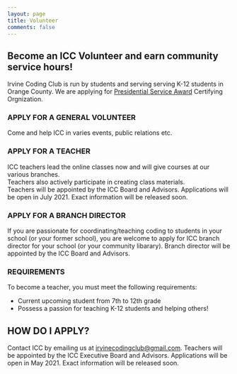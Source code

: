 ```yaml
---
layout: page
title: Volunteer
comments: false
---
```


## Become an ICC Volunteer and earn community service hours!

Irvine Coding Club is run by students and serving serving K-12 students in Orange County.
We are applying for [Presidential Service Award](https://www.presidentialserviceawards.gov/) Certifying Orgnization.


### APPLY FOR A GENERAL VOLUNTEER
Come and help ICC in varies events, public relations etc.

### APPLY FOR A TEACHER  
ICC teachers lead the online classes now and will give courses at our various branches.   
Teachers also actively participate in creating class materials.  
Teachers will be appointed by the ICC Board and Advisors. Applications will be open in July 2021. Exact information will be released soon.

### APPLY FOR A BRANCH DIRECTOR
If you are passionate for coordinating/teaching coding to students in your school (or your former school), you are welcome to apply for ICC branch director for your school (or your community libarary). Branch director will be appointed by the ICC Board and Advisors.

### REQUIREMENTS  
To become a teacher, you must meet the following requirements:
* Current upcoming student from 7th to 12th grade
* Possess a passion for teaching K-12 students and helping others!

## HOW DO I APPLY?  
Contact ICC by emailing us at irvinecodingclub@gmail.com.
Teachers will be appointed by the ICC Executive Board and Advisors. Applications will be open in May 2021. Exact information will be released soon.

​
